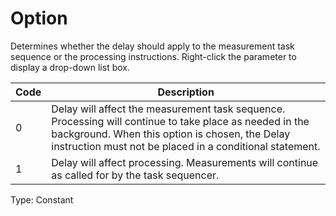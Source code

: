 # Option

Determines whether the delay should apply to the measurement task sequence or the processing instructions. Right-click the parameter to display a drop-down list box.

| Code | Description                                                                                                                                                                                                           |
| ---- | --------------------------------------------------------------------------------------------------------------------------------------------------------------------------------------------------------------------- |
| 0    | Delay will affect the measurement task sequence. Processing will continue to take place as needed in the background. When this option is chosen, the Delay instruction must not be placed in a conditional statement. |
| 1    | Delay will affect processing. Measurements will continue as called for by the task sequencer.                                                                                                                         |

Type: Constant
